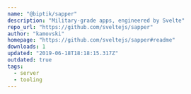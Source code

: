```yaml
---
name: "@biptik/sapper"
description: "Military-grade apps, engineered by Svelte"
repo_url: "https://github.com/sveltejs/sapper"
author: "kamovski"
homepage: "https://github.com/sveltejs/sapper#readme"
downloads: 1
updated: "2019-06-18T18:18:15.317Z"
outdated: true
tags: 
  - server
  - tooling
---
```

